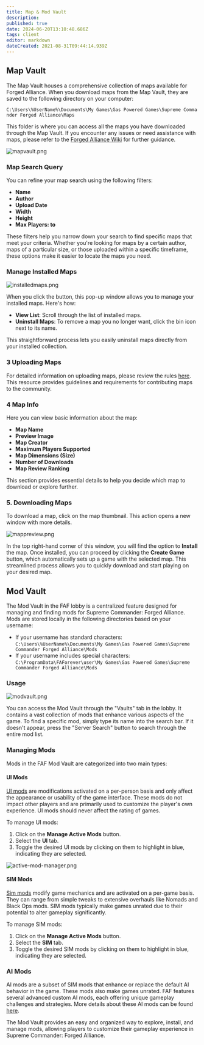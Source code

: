 ```yaml
---
title: Map & Mod Vault
description: 
published: true
date: 2024-06-20T13:10:48.686Z
tags: client
editor: markdown
dateCreated: 2021-08-31T09:44:14.939Z
---
```


## Map Vault

The Map Vault houses a comprehensive collection of maps available for Forged Alliance. When you download maps from the Map Vault, they are saved to the following directory on your computer:

`C:\Users\%UserName%\Documents\My Games\Gas Powered Games\Supreme Commander Forged Alliance\Maps`

This folder is where you can access all the maps you have downloaded through the Map Vault. If you encounter any issues or need assistance with maps, please refer to the [Forged Alliance Wiki](http://wiki.faforever.com/index.php?title=Forged_Alliance) for further guidance.

![mapvault.png](/mapvault.png)
### Map Search Query

You can refine your map search using the following filters:

- **Name**
- **Author**
- **Upload Date**
- **Width**
- **Height**
- **Max Players: to**

These filters help you narrow down your search to find specific maps that meet your criteria. Whether you're looking for maps by a certain author, maps of a particular size, or those uploaded within a specific timeframe, these options make it easier to locate the maps you need.

### Manage Installed Maps

![installedmaps.png](/installedmaps.png)

When you click the button, this pop-up window allows you to manage your installed maps. Here's how:

- **View List**: Scroll through the list of installed maps.
- **Uninstall Maps**: To remove a map you no longer want, click the bin icon next to its name.

This straightforward process lets you easily uninstall maps directly from your installed collection.

### 3 Uploading Maps

For detailed information on uploading maps, please review the rules [here](https://forums.faforever.com/viewtopic.php?f=2&t=17873). This resource provides guidelines and requirements for contributing maps to the community.

### 4 Map Info

Here you can view basic information about the map:

- **Map Name**
- **Preview Image**
- **Map Creator**
- **Maximum Players Supported**
- **Map Dimensions (Size)**
- **Number of Downloads**
- **Map Review Ranking**

This section provides essential details to help you decide which map to download or explore further.

### 5. Downloading Maps

To download a map, click on the map thumbnail. This action opens a new window with more details.

![mappreview.png](/mappreview.png)

In the top right-hand corner of this window, you will find the option to **Install** the map. Once installed, you can proceed by clicking the **Create Game** button, which automatically sets up a game with the selected map. This streamlined process allows you to quickly download and start playing on your desired map.

## Mod Vault

The Mod Vault in the FAF lobby is a centralized feature designed for managing and finding mods for Supreme Commander: Forged Alliance. Mods are stored locally in the following directories based on your username:

- If your username has standard characters: `C:\Users\%UserName%\Documents\My Games\Gas Powered Games\Supreme Commander Forged Alliance\Mods`
- If your username includes special characters: `C:\ProgramData\FAForever\user\My Games\Gas Powered Games\Supreme Commander Forged Alliance\Mods`

### Usage

![modvault.png](/modvault.png)

You can access the Mod Vault through the "Vaults" tab in the lobby. It contains a vast collection of mods that enhance various aspects of the game. To find a specific mod, simply type its name into the search bar. If it doesn't appear, press the "Server Search" button to search through the entire mod list.

### Managing Mods

Mods in the FAF Mod Vault are categorized into two main types:

#### UI Mods

[UI mods](/Game-Modifications-(Mods)#UI-Mods) are modifications activated on a per-person basis and only affect the appearance or usability of the game interface. These mods do not impact other players and are primarily used to customize the player's own experience. UI mods should never affect the rating of games.

To manage UI mods:
1. Click on the **Manage Active Mods** button.
2. Select the **UI** tab.
3. Toggle the desired UI mods by clicking on them to highlight in blue, indicating they are selected.

![active-mod-manager.png](/active-mod-manager.png)

#### SIM Mods

[Sim mods](/Game-Modifications-(Mods)#Sim-Mods) modify game mechanics and are activated on a per-game basis. They can range from simple tweaks to extensive overhauls like Nomads and Black Ops mods. SIM mods typically make games unrated due to their potential to alter gameplay significantly.

To manage SIM mods:
1. Click on the **Manage Active Mods** button.
2. Select the **SIM** tab.
3. Toggle the desired SIM mods by clicking on them to highlight in blue, indicating they are selected.

### AI Mods

AI mods are a subset of SIM mods that enhance or replace the default AI behavior in the game. These mods also make games unrated. FAF features several advanced custom AI mods, each offering unique gameplay challenges and strategies. More details about these AI mods can be found [here](https://wiki.faforever.com/en/Custom-AIs).

The Mod Vault provides an easy and organized way to explore, install, and manage mods, allowing players to customize their gameplay experience in Supreme Commander: Forged Alliance.